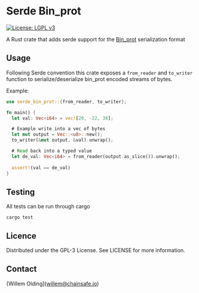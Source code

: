 # Serde Bin_prot

[![License: LGPL v3](https://img.shields.io/badge/License-LGPL%20v3-blue.svg)](http://www.gnu.org/licenses/lgpl-3.0)

A Rust crate that adds serde support for the [Bin_prot](https://github.com/janestreet/bin_prot) serialization format

## Usage

Following Serde convention this crate exposes a `from_reader` and `to_writer` function to serialize/deserialize bin_prot encoded streams of bytes.

Example:

```rust
use serde_bin_prot::{from_reader, to_writer};

fn main() {
  let val: Vec<i64> = vec![20, -22, 38];

  # Example write into a vec of bytes
  let mut output = Vec::<u8>::new();
  to_writer(&mut output, &val).unwrap();

  # Read back into a typed value
  let de_val: Vec<i64> = from_reader(output.as_slice()).unwrap();
  
  assert!(val == de_val)
}

```

## Testing

All tests can be run through cargo

```
cargo test
```

## Licence

Distributed under the GPL-3 License. See LICENSE for more information.

## Contact

{Willem Olding](willem@chainsafe.io)
